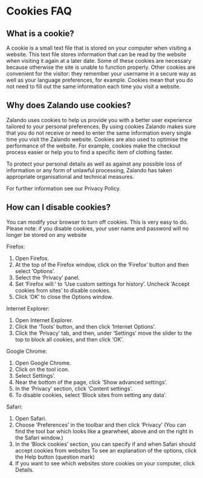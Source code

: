 # Cookies FAQ

## What is a cookie?

A cookie is a small text file that is stored on your computer when visiting a website. This text file stores information that can be read by the website when visiting it again at a later date. Some of these cookies are necessary because otherwise the site is unable to function properly. Other cookies are convenient for the visitor: they remember your username in a secure way as well as your language preferences, for example. Cookies mean that you do not need to fill out the same information each time you visit a website.

## Why does Zalando use cookies?

Zalando uses cookies to help us provide you with a better user experience tailored to your personal preferences. By using cookies Zalando makes sure that you do not receive or need to enter the same information every single time you visit the Zalando website. Cookies are also used to optimise the performance of the website. For example, cookies make the checkout process easier or help you to find a specific item of clothing faster.

To protect your personal details as well as against any possible loss of information or any form of unlawful processing, Zalando has taken appropriate organisational and technical measures.

For further information see our Privacy Policy.

## How can I disable cookies?

You can modify your browser to turn off cookies. This is very easy to do. Please note: if you disable cookies, your user name and password will no longer be stored on any website

Firefox:

1. Open Firefox.
2. At the top of the Firefox window, click on the ‘Firefox’ button and then select ‘Options’.
3. Select the ‘Privacy’ panel.
4. Set ‘Firefox will:’ to ‘Use custom settings for history’. Uncheck ‘Accept cookies from sites’ to disable cookies.
5. Click ‘OK’ to close the Options window.

Internet Explorer:

1. Open Internet Explorer.
2. Click the ‘Tools’ button, and then click ‘Internet Options’.
3. Click the ‘Privacy’ tab, and then, under ‘Settings’ move the slider to the top to block all cookies, and then click ‘OK’.

Google Chrome:

1. Open Google Chrome.
2. Click on the tool icon.
3. Select Settings’.
4. Near the bottom of the page, click ‘Show advanced settings’.
5. In the ‘Privacy’ section, click ‘Content settings’.
6. To disable cookies, select ‘Block sites from setting any data’.

Safari:

1. Open Safari.
2. Choose ‘Preferences’ in the toolbar and then click ‘Privacy’ (You can find the tool bar which looks like a gearwheel, above and on the right in the Safari window.)
3. In the ‘Block cookies’ section, you can specify if and when Safari should accept cookies from websites To see an explanation of the options, click the Help button (question mark)
4. If you want to see which websites store cookies on your computer, click Details.

